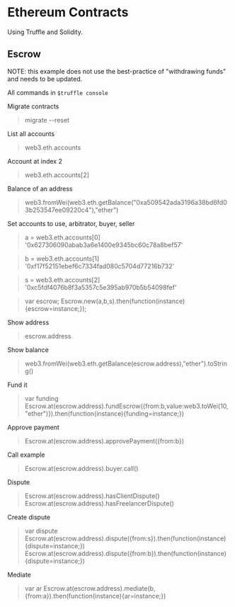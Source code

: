 # Ethereum Contracts

Using Truffle and Solidity.

## Escrow

NOTE: this example does not use the best-practice of "withdrawing funds" and needs to be updated.

All commands in `$truffle console`

Migrate contracts
> migrate --reset

List all accounts
> web3.eth.accounts

Account at index 2
> web3.eth.accounts[2]

Balance of an address
> web3.fromWei(web3.eth.getBalance("0xa509542ada3196a38bd6fd03b253547ee09220c4"),"ether")

Set accounts to use, arbitrator, buyer, seller
> a = web3.eth.accounts[0]
'0x627306090abab3a6e1400e9345bc60c78a8bef57'

> b = web3.eth.accounts[1]
'0xf17f52151ebef6c7334fad080c5704d77216b732'

> s = web3.eth.accounts[2]
'0xc5fdf4076b8f3a5357c5e395ab970b5b54098fef'

> var escrow;
> Escrow.new(a,b,s).then(function(instance){escrow=instance;});

Show address
> escrow.address
    
Show balance
> web3.fromWei(web3.eth.getBalance(escrow.address),"ether").toString()

Fund it
> var funding
> Escrow.at(escrow.address).fundEscrow({from:b,value:web3.toWei(10,"ether")}).then(function(instance){funding=instance;})

Approve payment
> Escrow.at(escrow.address).approvePayment({from:b})

Call example
> Escrow.at(escrow.address).buyer.call()

Dispute
> Escrow.at(escrow.address).hasClientDispute()
> Escrow.at(escrow.address).hasFreelancerDispute()

Create dispute
> var dispute
> Escrow.at(escrow.address).dispute({from:s}).then(function(instance){dispute=instance;})
Escrow.at(escrow.address).dispute({from:b}).then(function(instance){dispute=instance;})

Mediate
> var ar
> Escrow.at(escrow.address).mediate(b,{from:a}).then(function(instance){ar=instance;})
